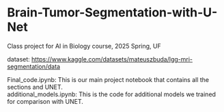 # Brain-Tumor-Segmentation-with-U-Net
Class project for AI in Biology course, 2025 Spring, UF

dataset: https://www.kaggle.com/datasets/mateuszbuda/lgg-mri-segmentation/data

Final_code.ipynb: This is our main project notebook that contains all the sections and UNET. <br>
additional_models.ipynb: This is the code for additional models we trained for comparison with UNET.

 
